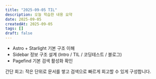 ```yaml
---
title: "2025-09-05 TIL"
description: 오늘 학습한 내용 요약
date: 2025-09-05
createdAt: 2025-09-05
tags: []
draft: false
---
```


- Astro + Starlight 기본 구조 이해
- Sidebar 정보 구조 설계 (Intro / TIL / 코딩테스트 / 블로그)
- Pagefind 기본 검색 활성화 확인

간단 회고: 작은 단위로 문서를 쌓고 검색으로 빠르게 회고할 수 있게 구성합니다.
